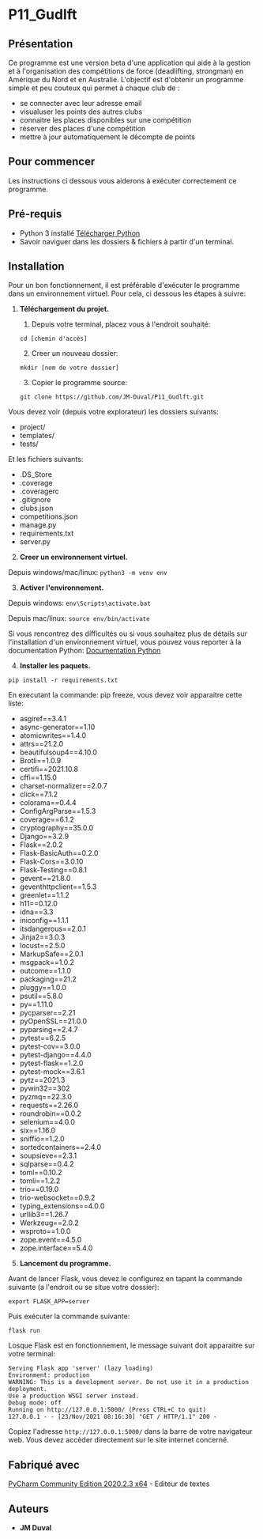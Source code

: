 # P11_Gudlft

## Présentation

Ce programme est une version beta d'une application qui aide à la gestion et à l'organisation des compétitions de force (deadlifting, strongman) en Amérique du Nord et en Australie. L'objectif est d'obtenir un programme simple et peu couteux qui permet à chaque club de : 

 * se connecter avec leur adresse email
 * visualuser les points des autres clubs
 * connaitre les places disponibles sur une compétition
 * réserver des places d'une compétition
 * mettre à jour automatiquement le décompte de points

## Pour commencer

Les instructions ci dessous vous aiderons à exécuter correctement ce programme.

## Pré-requis

* Python 3 installé [Télécharger Python](https://www.python.org/downloads/)
* Savoir naviguer dans les dossiers & fichiers à partir d'un terminal.

## Installation

Pour un bon fonctionnement, il est préférable d'exécuter le programme dans un environnement virtuel. Pour cela, ci dessous les étapes à suivre:

1. **Téléchargement du projet.**

    1. Depuis votre terminal, placez vous à l'endroit souhaité:
    
    ```cd [chemin d'accès]```  
    
    2. Creer un nouveau dossier:
    
    ```mkdir [nom de votre dossier]```
    
    3. Copier le programme source:
    
    ```git clone https://github.com/JM-Duval/P11_Gudlft.git```
    

Vous devez voir (depuis votre explorateur) les dossiers suivants: 

 * project/
 * templates/
 * tests/

Et les fichiers suivants:

 * .DS_Store
 * .coverage
 * .coveragerc
 * .gitignore
 * clubs.json
 * competitions.json
 * manage.py
 * requirements.txt
 * server.py

2. **Creer un environnement virtuel.**

Depuis windows/mac/linux: ```python3 -m venv env```

3. **Activer l'environnement.**

Depuis windows: ```env\Scripts\activate.bat```

Depuis mac/linux: ```source env/bin/activate```

Si vous rencontrez des difficultés ou si vous souhaitez plus de détails sur l'installation d'un environnement virtuel, vous pouvez vous reporter à la documentation Python:
[Documentation Python](https://www.python.org/doc/)

4. **Installer les paquets.**

```pip install -r requirements.txt```

En executant la commande: pip freeze, vous devez voir apparaitre cette liste: 
- asgiref==3.4.1
- async-generator==1.10
- atomicwrites==1.4.0
- attrs==21.2.0
- beautifulsoup4==4.10.0
- Brotli==1.0.9
- certifi==2021.10.8
- cffi==1.15.0
- charset-normalizer==2.0.7
- click==7.1.2
- colorama==0.4.4
- ConfigArgParse==1.5.3
- coverage==6.1.2
- cryptography==35.0.0
- Django==3.2.9
- Flask==2.0.2
- Flask-BasicAuth==0.2.0
- Flask-Cors==3.0.10
- Flask-Testing==0.8.1
- gevent==21.8.0
- geventhttpclient==1.5.3
- greenlet==1.1.2
- h11==0.12.0
- idna==3.3
- iniconfig==1.1.1
- itsdangerous==2.0.1
- Jinja2==3.0.3
- locust==2.5.0
- MarkupSafe==2.0.1
- msgpack==1.0.2
- outcome==1.1.0
- packaging==21.2
- pluggy==1.0.0
- psutil==5.8.0
- py==1.11.0
- pycparser==2.21
- pyOpenSSL==21.0.0
- pyparsing==2.4.7
- pytest==6.2.5
- pytest-cov==3.0.0
- pytest-django==4.4.0
- pytest-flask==1.2.0
- pytest-mock==3.6.1
- pytz==2021.3
- pywin32==302
- pyzmq==22.3.0
- requests==2.26.0
- roundrobin==0.0.2
- selenium==4.0.0
- six==1.16.0
- sniffio==1.2.0
- sortedcontainers==2.4.0
- soupsieve==2.3.1
- sqlparse==0.4.2
- toml==0.10.2
- tomli==1.2.2
- trio==0.19.0
- trio-websocket==0.9.2
- typing_extensions==4.0.0
- urllib3==1.26.7
- Werkzeug==2.0.2
- wsproto==1.0.0
- zope.event==4.5.0
- zope.interface==5.4.0 

5. **Lancement du programme.**

Avant de lancer Flask, vous devez le configurez en tapant la commande suivante (a l'endroit ou se situe votre dossier):

```export FLASK_APP=server```

Puis exécuter la commande suivante:

```flask run```

Losque Flask est en fonctionnement, le message suivant doit apparaitre sur votre terminal:

```
Serving Flask app 'server' (lazy loading)
Environment: production
WARNING: This is a development server. Do not use it in a production deployment.
Use a production WSGI server instead.
Debug mode: off
Running on http://127.0.0.1:5000/ (Press CTRL+C to quit)
127.0.0.1 - - [23/Nov/2021 08:16:30] "GET / HTTP/1.1" 200 -
```

Copiez l'adresse ```http://127.0.0.1:5000/``` dans la barre de votre navigateur web. Vous devez accèder directement sur le site internet concerné.


## Fabriqué avec
[PyCharm Community Edition 2020.2.3 x64](https://pycharm-community-edition.fr.softonic.com/) - Editeur de textes


## Auteurs

* **JM Duval** 

